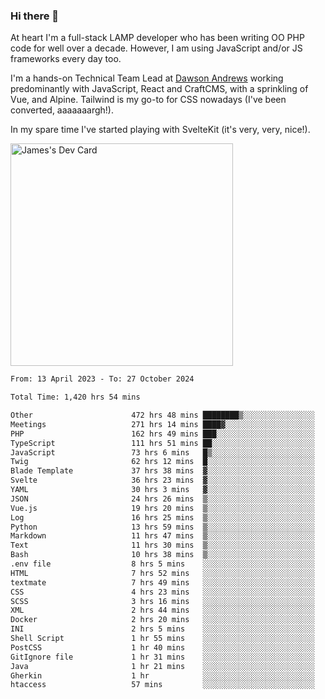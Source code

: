 ### Hi there 👋

<!--
**JamesNock/JamesNock** is a ✨ _special_ ✨ repository because its `README.md` (this file) appears on your GitHub profile.

Here are some ideas to get you started:

- 🔭 I’m currently working on ...
- 🌱 I’m currently learning ...
- 👯 I’m looking to collaborate on ...
- 🤔 I’m looking for help with ...
- 💬 Ask me about ...
- 📫 How to reach me: ...
- 😄 Pronouns: ...
- ⚡ Fun fact: ...
-->
At heart I'm a full-stack LAMP developer who has been writing OO PHP code for well over a decade. However, I am using JavaScript and/or JS frameworks every day too.

I'm a hands-on Technical Team Lead at [Dawson Andrews](https://www.dawsonandrews.com/) working predominantly with JavaScript, React and CraftCMS, with a sprinkling of Vue, and Alpine. Tailwind is my go-to for CSS nowadays (I've been converted, aaaaaaargh!).

In my spare time I've started playing with SvelteKit (it's very, very, nice!).

<a href="https://app.daily.dev/h2onock"><img src="https://api.daily.dev/devcards/v2/XQraFlxE3JPWOlcSuOB2K.png?type=default&r=18u" width="356" alt="James's Dev Card"/></a>

<!--START_SECTION:waka-->

```txt
From: 13 April 2023 - To: 27 October 2024

Total Time: 1,420 hrs 54 mins

Other                      472 hrs 48 mins ████████▒░░░░░░░░░░░░░░░░   33.28 %
Meetings                   271 hrs 14 mins ████▓░░░░░░░░░░░░░░░░░░░░   19.09 %
PHP                        162 hrs 49 mins ███░░░░░░░░░░░░░░░░░░░░░░   11.46 %
TypeScript                 111 hrs 51 mins ██░░░░░░░░░░░░░░░░░░░░░░░   07.87 %
JavaScript                 73 hrs 6 mins   █▒░░░░░░░░░░░░░░░░░░░░░░░   05.15 %
Twig                       62 hrs 12 mins  █░░░░░░░░░░░░░░░░░░░░░░░░   04.38 %
Blade Template             37 hrs 38 mins  ▓░░░░░░░░░░░░░░░░░░░░░░░░   02.65 %
Svelte                     36 hrs 23 mins  ▓░░░░░░░░░░░░░░░░░░░░░░░░   02.56 %
YAML                       30 hrs 3 mins   ▓░░░░░░░░░░░░░░░░░░░░░░░░   02.12 %
JSON                       24 hrs 26 mins  ▒░░░░░░░░░░░░░░░░░░░░░░░░   01.72 %
Vue.js                     19 hrs 20 mins  ▒░░░░░░░░░░░░░░░░░░░░░░░░   01.36 %
Log                        16 hrs 25 mins  ▒░░░░░░░░░░░░░░░░░░░░░░░░   01.16 %
Python                     13 hrs 59 mins  ▒░░░░░░░░░░░░░░░░░░░░░░░░   00.99 %
Markdown                   11 hrs 47 mins  ▒░░░░░░░░░░░░░░░░░░░░░░░░   00.83 %
Text                       11 hrs 30 mins  ▒░░░░░░░░░░░░░░░░░░░░░░░░   00.81 %
Bash                       10 hrs 38 mins  ▒░░░░░░░░░░░░░░░░░░░░░░░░   00.75 %
.env file                  8 hrs 5 mins    ░░░░░░░░░░░░░░░░░░░░░░░░░   00.57 %
HTML                       7 hrs 52 mins   ░░░░░░░░░░░░░░░░░░░░░░░░░   00.55 %
textmate                   7 hrs 49 mins   ░░░░░░░░░░░░░░░░░░░░░░░░░   00.55 %
CSS                        4 hrs 23 mins   ░░░░░░░░░░░░░░░░░░░░░░░░░   00.31 %
SCSS                       3 hrs 16 mins   ░░░░░░░░░░░░░░░░░░░░░░░░░   00.23 %
XML                        2 hrs 44 mins   ░░░░░░░░░░░░░░░░░░░░░░░░░   00.19 %
Docker                     2 hrs 20 mins   ░░░░░░░░░░░░░░░░░░░░░░░░░   00.16 %
INI                        2 hrs 5 mins    ░░░░░░░░░░░░░░░░░░░░░░░░░   00.15 %
Shell Script               1 hr 55 mins    ░░░░░░░░░░░░░░░░░░░░░░░░░   00.14 %
PostCSS                    1 hr 40 mins    ░░░░░░░░░░░░░░░░░░░░░░░░░   00.12 %
GitIgnore file             1 hr 31 mins    ░░░░░░░░░░░░░░░░░░░░░░░░░   00.11 %
Java                       1 hr 21 mins    ░░░░░░░░░░░░░░░░░░░░░░░░░   00.10 %
Gherkin                    1 hr            ░░░░░░░░░░░░░░░░░░░░░░░░░   00.07 %
htaccess                   57 mins         ░░░░░░░░░░░░░░░░░░░░░░░░░   00.07 %
```

<!--END_SECTION:waka-->
